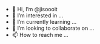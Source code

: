 - 👋 Hi, I’m @jisoooit
- 👀 I’m interested in ...
- 🌱 I’m currently learning ...
- 💞️ I’m looking to collaborate on ...
- 📫 How to reach me ...

<!---
jisoooit/jisoooit is a ✨ special ✨ repository because its `README.md` (this file) appears on your GitHub profile.
You can click the Preview link to take a look at your changes.
--->
